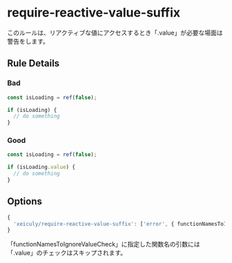 # require-reactive-value-suffix

このルールは、リアクティブな値にアクセスするとき「.value」が必要な場面は警告をします。

## Rule Details

### Bad

```ts
const isLoading = ref(false);

if (isLoading) {
  // do something
}
```

### Good

```ts
const isLoading = ref(false);

if (isLoading.value) {
  // do something
}
```

## Options

```ts
{
  'xeiculy/require-reactive-value-suffix': ['error', { functionNamesToIgnoreValueCheck: ['fooFn'] }],
}
```

「functionNamesToIgnoreValueCheck」に指定した関数名の引数には「.value」のチェックはスキップされます。
